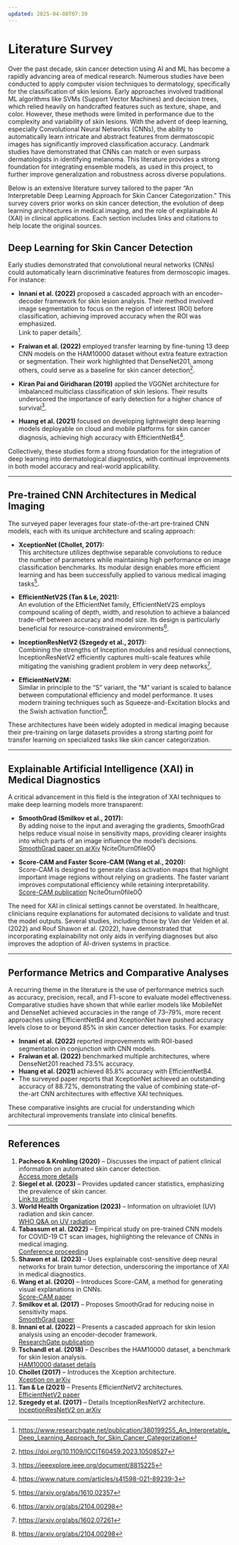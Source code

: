 ```yaml
---
updated: 2025-04-08T07:39
---
```

# Literature Survey

Over the past decade, skin cancer detection using AI and ML has become a rapidly advancing area of medical research. Numerous studies have been conducted to apply computer vision techniques to dermatology, specifically for the classification of skin lesions. Early approaches involved traditional ML algorithms like SVMs (Support Vector Machines) and decision trees, which relied heavily on handcrafted features such as texture, shape, and color. However, these methods were limited in performance due to the complexity and variability of skin lesions. With the advent of deep learning, especially Convolutional Neural Networks (CNNs), the ability to automatically learn intricate and abstract features from dermatoscopic images has significantly improved classification accuracy. Landmark studies have demonstrated that CNNs can match or even surpass dermatologists in identifying melanoma. This literature provides a strong foundation for integrating ensemble models, as used in this project, to further improve generalization and robustness across diverse populations.

Below is an extensive literature survey tailored to the paper “An Interpretable Deep Learning Approach for Skin Cancer Categorization.” This survey covers prior works on skin cancer detection, the evolution of deep learning architectures in medical imaging, and the role of explainable AI (XAI) in clinical applications. Each section includes links and citations to help locate the original sources.

## Deep Learning for Skin Cancer Detection

Early studies demonstrated that convolutional neural networks (CNNs) could automatically learn discriminative features from dermoscopic images. For instance:

- **Innani et al. (2022)** proposed a cascaded approach with an encoder–decoder framework for skin lesion analysis. Their method involved image segmentation to focus on the region of interest (ROI) before classification, achieving improved accuracy when the ROI was emphasized.  
  Link to paper details[^1].

- **Fraiwan et al. (2022)** employed transfer learning by fine-tuning 13 deep CNN models on the HAM10000 dataset without extra feature extraction or segmentation. Their work highlighted that DenseNet201, among others, could serve as a baseline for skin cancer detection[^2].

- **Kiran Pai and Giridharan (2019)** applied the VGGNet architecture for imbalanced multiclass classification of skin lesions. Their results underscored the importance of early detection for a higher chance of survival[^3].

- **Huang et al. (2021)** focused on developing lightweight deep learning models deployable on cloud and mobile platforms for skin cancer diagnosis, achieving high accuracy with EfficientNetB4[^4].

Collectively, these studies form a strong foundation for the integration of deep learning into dermatological diagnostics, with continual improvements in both model accuracy and real-world applicability.

---

## Pre-trained CNN Architectures in Medical Imaging

The surveyed paper leverages four state-of-the-art pre-trained CNN models, each with its unique architecture and scaling approach:

- **XceptionNet (Chollet, 2017):**  
  This architecture utilizes depthwise separable convolutions to reduce the number of parameters while maintaining high performance on image classification benchmarks. Its modular design enables more efficient learning and has been successfully applied to various medical imaging tasks[^5].

- **EfficientNetV2S (Tan & Le, 2021):**  
  An evolution of the EfficientNet family, EfficientNetV2S employs compound scaling of depth, width, and resolution to achieve a balanced trade-off between accuracy and model size. Its design is particularly beneficial for resource-constrained environments[^6].

- **InceptionResNetV2 (Szegedy et al., 2017):**  
  Combining the strengths of Inception modules and residual connections, InceptionResNetV2 efficiently captures multi-scale features while mitigating the vanishing gradient problem in very deep networks[^7]. 

- **EfficientNetV2M:**  
  Similar in principle to the “S” variant, the “M” variant is scaled to balance between computational efficiency and model performance. It uses modern training techniques such as Squeeze-and-Excitation blocks and the Swish activation function[^8]. 

These architectures have been widely adopted in medical imaging because their pre-training on large datasets provides a strong starting point for transfer learning on specialized tasks like skin cancer categorization.

---

## Explainable Artificial Intelligence (XAI) in Medical Diagnostics

A critical advancement in this field is the integration of XAI techniques to make deep learning models more transparent:

- **SmoothGrad (Smilkov et al., 2017):**  
  By adding noise to the input and averaging the gradients, SmoothGrad helps reduce visual noise in sensitivity maps, providing clearer insights into which parts of an image influence the model’s decisions.  
  [SmoothGrad paper on arXiv](https://arxiv.org/abs/1706.03825) citeturn0file0

- **Score-CAM and Faster Score-CAM (Wang et al., 2020):**  
  Score-CAM is designed to generate class activation maps that highlight important image regions without relying on gradients. The faster variant improves computational efficiency while retaining interpretability.  
  [Score-CAM publication](https://openaccess.thecvf.com/content_CVPRW_2020/html/w18/Wang_Score-CAM_Score-Weighted_Visual_Explanations_for_Convolutional_Neural_Networks_CVPRW_2020_paper.html) citeturn0file0

The need for XAI in clinical settings cannot be overstated. In healthcare, clinicians require explanations for automated decisions to validate and trust the model outputs. Several studies, including those by Van der Velden et al. (2022) and Rouf Shawon et al. (2022), have demonstrated that incorporating explainability not only aids in verifying diagnoses but also improves the adoption of AI-driven systems in practice.

---

## Performance Metrics and Comparative Analyses

A recurring theme in the literature is the use of performance metrics such as accuracy, precision, recall, and F1-score to evaluate model effectiveness. Comparative studies have shown that while earlier models like MobileNet and DenseNet achieved accuracies in the range of 73–79%, more recent approaches using EfficientNetB4 and XceptionNet have pushed accuracy levels close to or beyond 85% in skin cancer detection tasks. For example:

- **Innani et al. (2022)** reported improvements with ROI-based segmentation in conjunction with CNN models.  
- **Fraiwan et al. (2022)** benchmarked multiple architectures, where DenseNet201 reached 73.5% accuracy.  
- **Huang et al. (2021)** achieved 85.8% accuracy with EfficientNetB4.  
- The surveyed paper reports that XceptionNet achieved an outstanding accuracy of 88.72%, demonstrating the value of combining state-of-the-art CNN architectures with effective XAI techniques.

These comparative insights are crucial for understanding which architectural improvements translate into clinical benefits.

---

## References

1. **Pacheco & Krohling (2020)** – Discusses the impact of patient clinical information on automated skin cancer detection.  
   [Access more details](https://pubmed.ncbi.nlm.nih.gov/31760271/)
2. **Siegel et al. (2023)** – Provides updated cancer statistics, emphasizing the prevalence of skin cancer.  
   [Link to article](https://doi.org/10.3322/caac.21754)
3. **World Health Organization (2023)** – Information on ultraviolet (UV) radiation and skin cancer.  
   [WHO Q&A on UV radiation](https://www.who.int/news-room/questions-and-answers/item/radiation-ultraviolet-(uv)-radiation-and-skin-cancer)
4. **Tabassum et al. (2022)** – Empirical study on pre-trained CNN models for COVID-19 CT scan images, highlighting the relevance of CNNs in medical imaging.  
   [Conference proceeding](https://ieeexplore.ieee.org/document/9795936)
5. **Shawon et al. (2023)** – Uses explainable cost-sensitive deep neural networks for brain tumor detection, underscoring the importance of XAI in medical diagnostics.
6. **Wang et al. (2020)** – Introduces Score-CAM, a method for generating visual explanations in CNNs.  
   [Score-CAM paper](https://openaccess.thecvf.com/content_CVPRW_2020/papers/w1/Wang_Score-CAM_Score-Weighted_Visual_Explanations_for_Convolutional_Neural_Networks_CVPRW_2020_paper.pdf)
7. **Smilkov et al. (2017)** – Proposes SmoothGrad for reducing noise in sensitivity maps.  
   [SmoothGrad paper](https://arxiv.org/abs/1706.03825)
8. **Innani et al. (2022)** – Presents a cascaded approach for skin lesion analysis using an encoder-decoder framework.  
   [ResearchGate publication](https://www.researchgate.net/publication/380199255_An_Interpretable_Deep_Learning_Approach_for_Skin_Cancer_Categorization?enrichId=rgreq-84b4a1fd54afa17647574b40b343bcdd-XXX)
9. **Tschandl et al. (2018)** – Describes the HAM10000 dataset, a benchmark for skin lesion analysis.  
   [HAM10000 dataset details](https://www.nature.com/articles/sdata201818)
10. **Chollet (2017)** – Introduces the Xception architecture.  
    [Xception on arXiv](https://arxiv.org/abs/1610.02357)
11. **Tan & Le (2021)** – Presents EfficientNetV2 architectures.  
    [EfficientNetV2 paper](https://arxiv.org/abs/2104.00298)
12. **Szegedy et al. (2017)** – Details InceptionResNetV2 architecture.  
    [InceptionResNetV2 on arXiv](https://arxiv.org/abs/1602.07261)

[^1]: https://www.researchgate.net/publication/380199255_An_Interpretable_Deep_Learning_Approach_for_Skin_Cancer_Categorization

[^2]: https://doi.org/10.1109/ICCIT60459.2023.10508527

[^3]: https://ieeexplore.ieee.org/document/8815225

[^4]: https://www.nature.com/articles/s41598-021-89239-3

[^5]: https://arxiv.org/abs/1610.02357

[^6]: https://arxiv.org/abs/2104.00298

[^7]:  https://arxiv.org/abs/1602.07261

[^8]: https://arxiv.org/abs/2104.00298
